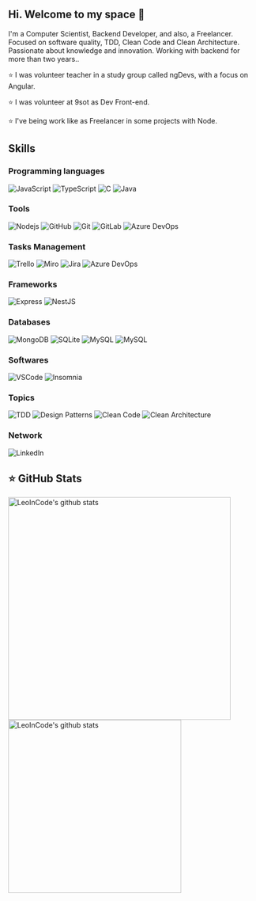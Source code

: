 ## Hi. Welcome to my space 👋
I'm a Computer Scientist, Backend Developer, and also, a Freelancer. Focused on software quality, TDD, Clean Code and Clean Architecture. Passionate about knowledge and innovation. Working with backend for more than two years..

⭐ I was volunteer teacher in a study group called ngDevs, with a focus on Angular.

⭐ I was volunteer at 9sot as Dev Front-end.

⭐ I've being work like as Freelancer in some projects with Node.

## Skills

### Programming languages
![JavaScript](https://img.shields.io/badge/JavaScript-323330?style=for-the-badge&logo=javascript&logoColor=F7DF1E)
![TypeScript](https://img.shields.io/badge/TypeScript-007ACC?style=for-the-badge&logo=typescript&logoColor=white)
![C](https://img.shields.io/badge/C-00599C?style=for-the-badge&logo=c&logoColor=white)
![Java](https://img.shields.io/badge/Java-ED8B00?style=for-the-badge&logo=java&logoColor=white)

### Tools
![Nodejs](https://img.shields.io/badge/Node.js-43853D?style=for-the-badge&logo=node.js&logoColor=white)
![GitHub](https://img.shields.io/badge/GitHub-100000?style=for-the-badge&logo=github&logoColor=white)
![Git](https://img.shields.io/badge/GIT-E44C30?style=for-the-badge&logo=git&logoColor=white)
![GitLab](https://img.shields.io/badge/GitLab-E44C30?style=for-the-badge&logo=gitlab&logoColor=white)
![Azure DevOps](https://img.shields.io/badge/AzureDevOps-00599C?style=for-the-badge&logo=azuredevops&logoColor=white)

### Tasks Management
![Trello](https://img.shields.io/badge/Trello-0052CC?style=for-the-badge&logo=trello&logoColor=white)
![Miro](https://img.shields.io/badge/Miro-050038?style=for-the-badge&logo=Miro&logoColor=white)
![Jira](https://img.shields.io/badge/JIRA-007ACC?style=for-the-badge&logo=Jira&logoColor=white)
![Azure DevOps](https://img.shields.io/badge/AzureDevOps-00599C?style=for-the-badge&logo=azuredevops&logoColor=white)

### Frameworks
![Express](https://img.shields.io/badge/Express.js-404D59?style=for-the-badge)
![NestJS](https://img.shields.io/badge/Bootstrap-FF0000?style=for-the-badge&logo=nestjs&logoColor=white)

### Databases
![MongoDB](https://img.shields.io/badge/MongoDB-4EA94B?style=for-the-badge&logo=mongodb&logoColor=white)
![SQLite](https://img.shields.io/badge/SQLite-07405E?style=for-the-badge&logo=sqlite&logoColor=white)
![MySQL](https://img.shields.io/badge/MySQL-00000F?style=for-the-badge&logo=mysql&logoColor=white)
![MySQL](https://img.shields.io/badge/PostgreSQL-007ACC?style=for-the-badge&logo=postgresql&logoColor=white)

### Softwares
![VSCode](https://img.shields.io/badge/Visual_Studio_Code-0078D4?style=for-the-badge&logo=visual%20studio%20code&logoColor=white)
![Insomnia](https://img.shields.io/badge/INSOMNIA-563D7C?style=for-the-badge&logo=insomnia&logoColor=white)

### Topics
![TDD](https://img.shields.io/badge/TDD-009000?style=for-the-badge&logo=tdd&logoColor=white)
![Design Patterns](https://img.shields.io/badge/Designpatterns-00599C?style=for-the-badge&logo=desingpatterns&logoColor=white)
![Clean Code](https://img.shields.io/badge/CleanCode-007ACC?style=for-the-badge&logo=cleancode&logoColor=white)
![Clean Architecture](https://img.shields.io/badge/CleanArchitecture-050038?style=for-the-badge&logo=cleanarchitecture&logoColor=white)


### Network

![LinkedIn](https://img.shields.io/badge/Linkedin-007ACC?style=for-the-badge&logo=linkedin&logoColor=white)


## ⭐ GitHub Stats
  <p>
    <img src="https://github-readme-stats.vercel.app/api?username=LeoInCode&show_icons=true&theme=radical" alt="LeoInCode's github stats" width="450px"/>
    <img src="https://github-readme-stats.vercel.app/api/top-langs/?username=LeoInCode&layout=compact&show_icons=true&theme=radical" alt="LeoInCode's github stats" width="350px"/>
  </p>
